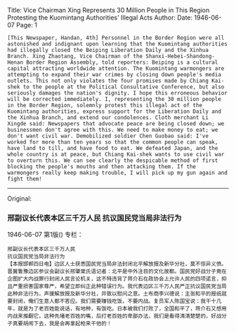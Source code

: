 Title: Vice Chairman Xing Represents 30 Million People in This Region Protesting the Kuomintang Authorities' Illegal Acts
Author:
Date: 1946-06-07
Page: 1

    [This Newspaper, Handan, 4th] Personnel in the Border Region were all astonished and indignant upon learning that the Kuomintang authorities had illegally closed the Beiping Liberation Daily and the Xinhua Branch. Xing Zhaotang, Vice Chairman of the Shanxi-Hebei-Shandong-Henan Border Region Assembly, told reporters: Beiping is a cultural capital attracting worldwide attention. The Kuomintang warmongers are attempting to expand their war crimes by closing down people's media outlets. This not only violates the four promises made by Chiang Kai-shek to the people at the Political Consultative Conference, but also seriously damages the nation's dignity. I hope this erroneous behavior will be corrected immediately. I, representing the 30 million people in the Border Region, solemnly protest this illegal act of the Kuomintang authorities, express support for the Liberation Daily and the Xinhua Branch, and extend our condolences. Cloth merchant Li Xingde said: Newspapers that advocate peace are being closed down; we businessmen don't agree with this. We need to make money to eat; we don't want civil war. Demobilized soldier Chen Guobao said: I've worked for more than ten years so that the common people can speak, have land to till, and have food to eat. We defeated Japan, and the whole country is at peace, but Chiang Kai-shek wants to use civil war to overturn this. We can see clearly the despicable method of first blocking the people's mouths and then attacking them. If the warmongers really keep making trouble, I will pick up my gun again and fight them!



<hr /> 

Original: 


### 邢副议长代表本区三千万人民  抗议国民党当局非法行为

1946-06-07
第1版()
专栏：

    邢副议长代表本区三千万人民
    抗议国民党当局非法行为
    【本报邯郸四日电】边区人士获悉国民党当局非法封闭北平解放报及新华分社，莫不惊异义愤。晋冀鲁豫边区参议会副议长邢肇棠氏语记者：北平是中外注目的文化故都。国民党好战分子竟在企图扩大内战罪行封闭人民言论机关，这不特违背了蒋介石在政协会上允许人民的四项诺言，抑且严重损害国家尊严，希望立即纠正此种错误行为。我代表边区三千万人民严正抗议国民党当局此种非法行为，声援解放报及新华分社，并致以慰问之意。土布商李兴德说：主张和平的报纸就要封闭，俺们生意人都不答应。我们需要赚钱吃饭，不要内战。复员军人陈国宝说：我干十几年，就是为了老百姓能说话，有地种，有饭吃。日本被我们打败了，全国和平了，蒋介石又想用内战来推翻它，这种先堵老百姓的嘴，后打老百姓的卑鄙办法，我们是看得清清楚楚的，好战分子真要胡闹下去，我是会再拿起枪来干他的！
